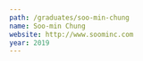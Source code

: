 ```yaml
---
path: /graduates/soo-min-chung
name: Soo-min Chung
website: http://www.soominc.com
year: 2019
---
```

